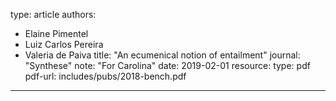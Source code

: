 type: article
authors:
  - Elaine Pimentel
  - Luiz Carlos Pereira
  - Valeria de Paiva
title: "An ecumenical notion of entailment"
journal: "Synthese"
note: "For Carolina"
date: 2019-02-01
resource:
  type: pdf
  pdf-url: includes/pubs/2018-bench.pdf

---
